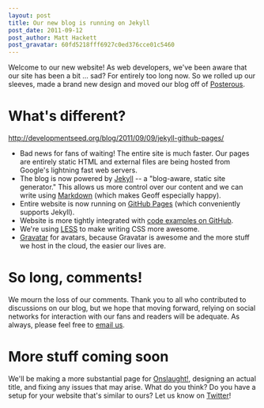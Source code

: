 ```yaml
---
layout: post
title: Our new blog is running on Jekyll
post_date: 2011-09-12
post_author: Matt Hackett
post_gravatar: 60fd5218fff6927c0ed376cce01c5460
---
```

Welcome to our new website! As web developers, we've been aware that our site has been a bit ... sad? For entirely too long now. So we rolled up our sleeves, made a brand new design and moved our blog off of [Posterous](http://posterous.com/).

# What's different?

http://developmentseed.org/blog/2011/09/09/jekyll-github-pages/

* Bad news for fans of waiting! The entire site is much faster. Our pages are entirely static HTML and external files are being hosted from Google's lightning fast web servers.
* The blog is now powered by [Jekyll](https://github.com/mojombo/jekyll) -- a "blog-aware, static site generator." This allows us more control over our content and we can write using [Markdown](http://daringfireball.net/projects/markdown/) (which makes Geoff especially happy).
* Entire website is now running on [GitHub Pages](http://pages.github.com/) (which conveniently supports Jekyll).
* Website is more tightly integrated with [code examples on GitHub](https://github.com/lostdecade).
* We're using [LESS](http://lesscss.org/) to make writing CSS more awesome.
* [Gravatar](http://en.gravatar.com/) for avatars, because Gravatar is awesome and the more stuff we host in the cloud, the easier our lives are.

# So long, comments!

We mourn the loss of our comments. Thank you to all who contributed to discussions on our blog, but we hope that moving forward, relying on social networks for interaction with our fans and readers will be adequate. As always, please feel free to [email us](/contact/).

# More stuff coming soon

We'll be making a more substantial page for [Onslaught!](/onslaught_arena/), designing an actual title, and fixing any issues that may arise. What do you think? Do you have a setup for your website that's similar to ours? Let us know on [Twitter](https://twitter.com/#!/lostdecadegames)!
